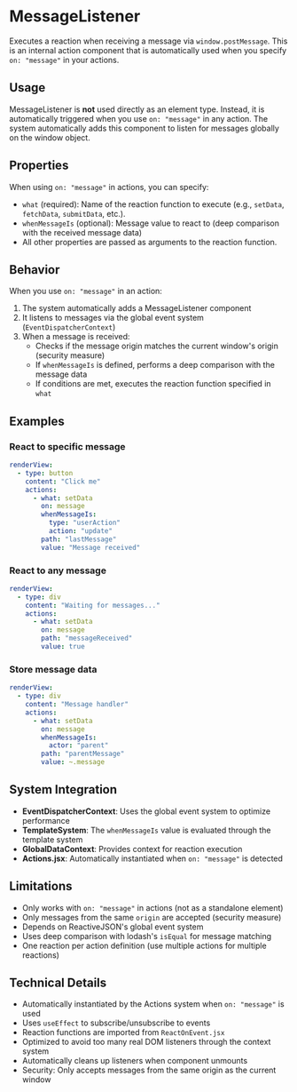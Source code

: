 # MessageListener

Executes a reaction when receiving a message via `window.postMessage`. This is an internal action component that is automatically used when you specify `on: "message"` in your actions.

## Usage

MessageListener is **not** used directly as an element type. Instead, it is automatically triggered when you use `on: "message"` in any action. The system automatically adds this component to listen for messages globally on the window object.

## Properties

When using `on: "message"` in actions, you can specify:

- `what` (required): Name of the reaction function to execute (e.g., `setData`, `fetchData`, `submitData`, etc.).
- `whenMessageIs` (optional): Message value to react to (deep comparison with the received message data)
- All other properties are passed as arguments to the reaction function.

## Behavior

When you use `on: "message"` in an action:

1. The system automatically adds a MessageListener component
2. It listens to messages via the global event system (`EventDispatcherContext`)
3. When a message is received:
   - Checks if the message origin matches the current window's origin (security measure)
   - If `whenMessageIs` is defined, performs a deep comparison with the message data
   - If conditions are met, executes the reaction function specified in `what`

## Examples

### React to specific message
```yaml
renderView:
  - type: button
    content: "Click me"
    actions:
      - what: setData
        on: message
        whenMessageIs:
          type: "userAction"
          action: "update"
        path: "lastMessage"
        value: "Message received"
```

### React to any message
```yaml
renderView:
  - type: div
    content: "Waiting for messages..."
    actions:
      - what: setData
        on: message
        path: "messageReceived"
        value: true
```

### Store message data
```yaml
renderView:
  - type: div
    content: "Message handler"
    actions:
      - what: setData
        on: message
        whenMessageIs:
          actor: "parent"
        path: "parentMessage"
        value: ~.message
```

## System Integration

- **EventDispatcherContext**: Uses the global event system to optimize performance
- **TemplateSystem**: The `whenMessageIs` value is evaluated through the template system
- **GlobalDataContext**: Provides context for reaction execution
- **Actions.jsx**: Automatically instantiated when `on: "message"` is detected

## Limitations

- Only works with `on: "message"` in actions (not as a standalone element)
- Only messages from the same `origin` are accepted (security measure)
- Depends on ReactiveJSON's global event system
- Uses deep comparison with lodash's `isEqual` for message matching
- One reaction per action definition (use multiple actions for multiple reactions)

## Technical Details

- Automatically instantiated by the Actions system when `on: "message"` is used
- Uses `useEffect` to subscribe/unsubscribe to events
- Reaction functions are imported from `ReactOnEvent.jsx`
- Optimized to avoid too many real DOM listeners through the context system
- Automatically cleans up listeners when component unmounts
- Security: Only accepts messages from the same origin as the current window 